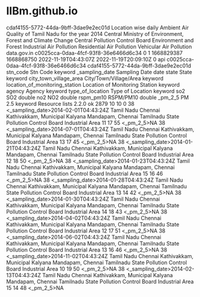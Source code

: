 # IIBm.github.io
<?xml version="1.0"?>
  <result>
    <index_name>cdaf4155-5772-44da-9bff-3dae9e2ec01d</index_name>
    <title>Location wise daily Ambient Air Quality of Tamil Nadu for the year 2014</title>
    <desc>Location wise daily Ambient Air Quality of Tamil Nadu for the year 2014</desc>
    <org_type>Central</org_type>
    <org>
      <item>Ministry of Environment, Forest and Climate Change</item>
      <item>Central Pollution Control Board</item>
    </org>
    <sector>
      <item>Environment and Forest</item>
      <item>Industrial Air Pollution</item>
      <item>Residential Air Pollution</item>
      <item>Vehicular Air Pollution</item>
    </sector>
    <source>data.gov.in</source>
    <catalog_uuid>c0025cca-0daa-4fcf-93f8-36e6466d6c34</catalog_uuid>
    <visualizable>0</visualizable>
    <active>1</active>
    <created>1668829387</created>
    <updated>1668868750</updated>
    <created_date>2022-11-19T04:43:07Z</created_date>
    <updated_date>2022-11-19T20:09:10Z</updated_date>
    <external_ws>0</external_ws>
    <external_ws_url/>
    <target_bucket>
      <index>api</index>
      <type>c0025cca-0daa-4fcf-93f8-36e6466d6c34</type>
      <field>cdaf4155-5772-44da-9bff-3dae9e2ec01d</field>
    </target_bucket>
    <field>
      <item>
        <id>stn_code</id>
        <name>Stn Code</name>
        <type>keyword</type>
      </item>
      <item>
        <id>_sampling_date</id>
        <name>Sampling Date</name>
        <type>date</type>
      </item>
      <item>
        <id>state</id>
        <name>State</name>
        <type>keyword</type>
      </item>
      <item>
        <id>city_town_village_area</id>
        <name>City/Town/Village/Area</name>
        <type>keyword</type>
      </item>
      <item>
        <id>location_of_monitoring_station</id>
        <name>Location of Monitoring Station</name>
        <type>keyword</type>
      </item>
      <item>
        <id>agency</id>
        <name>Agency</name>
        <type>keyword</type>
      </item>
      <item>
        <id>type_of_location</id>
        <name>Type of Location</name>
        <type>keyword</type>
      </item>
      <item>
        <id>so2</id>
        <name>SO2</name>
        <type>double</type>
      </item>
      <item>
        <id>no2</id>
        <name>NO2</name>
        <type>double</type>
      </item>
      <item>
        <id>rspm_pm10</id>
        <name>RSPM/PM10</name>
        <type>double</type>
      </item>
      <item>
        <id>_pm_2_5</id>
        <name>PM 2.5</name>
        <type>keyword</type>
      </item>
    </field>
    <message>Resource lists</message>
    <version>2.2.0</version>
    <status>ok</status>
    <total>2879</total>
    <count>10</count>
    <limit>10</limit>
    <offset>0</offset>
    <records>
      <item>
        <stn_code>38</stn_code>
        <_sampling_date>2014-02-01T04:43:24Z</_sampling_date>
        <state>Tamil Nadu</state>
        <city_town_village_area>Chennai</city_town_village_area>
        <location_of_monitoring_station>Kathivakkam, Municipal Kalyana Mandapam, Chennai</location_of_monitoring_station>
        <agency>Tamilnadu State Pollution Control Board</agency>
        <type_of_location>Industrial Area</type_of_location>
        <so2>11</so2>
        <no2>17</no2>
        <rspm_pm10>55</rspm_pm10>
        <_pm_2_5>NA</_pm_2_5>
      </item>
      <item>
        <stn_code>38</stn_code>
        <_sampling_date>2014-07-01T04:43:24Z</_sampling_date>
        <state>Tamil Nadu</state>
        <city_town_village_area>Chennai</city_town_village_area>
        <location_of_monitoring_station>Kathivakkam, Municipal Kalyana Mandapam, Chennai</location_of_monitoring_station>
        <agency>Tamilnadu State Pollution Control Board</agency>
        <type_of_location>Industrial Area</type_of_location>
        <so2>13</so2>
        <no2>17</no2>
        <rspm_pm10>45</rspm_pm10>
        <_pm_2_5>NA</_pm_2_5>
      </item>
      <item>
        <stn_code>38</stn_code>
        <_sampling_date>2014-01-21T04:43:24Z</_sampling_date>
        <state>Tamil Nadu</state>
        <city_town_village_area>Chennai</city_town_village_area>
        <location_of_monitoring_station>Kathivakkam, Municipal Kalyana Mandapam, Chennai</location_of_monitoring_station>
        <agency>Tamilnadu State Pollution Control Board</agency>
        <type_of_location>Industrial Area</type_of_location>
        <so2>12</so2>
        <no2>18</no2>
        <rspm_pm10>50</rspm_pm10>
        <_pm_2_5>NA</_pm_2_5>
      </item>
      <item>
        <stn_code>38</stn_code>
        <_sampling_date>2014-01-23T04:43:24Z</_sampling_date>
        <state>Tamil Nadu</state>
        <city_town_village_area>Chennai</city_town_village_area>
        <location_of_monitoring_station>Kathivakkam, Municipal Kalyana Mandapam, Chennai</location_of_monitoring_station>
        <agency>Tamilnadu State Pollution Control Board</agency>
        <type_of_location>Industrial Area</type_of_location>
        <so2>15</so2>
        <no2>16</no2>
        <rspm_pm10>46</rspm_pm10>
        <_pm_2_5>NA</_pm_2_5>
      </item>
      <item>
        <stn_code>38</stn_code>
        <_sampling_date>2014-01-28T04:43:24Z</_sampling_date>
        <state>Tamil Nadu</state>
        <city_town_village_area>Chennai</city_town_village_area>
        <location_of_monitoring_station>Kathivakkam, Municipal Kalyana Mandapam, Chennai</location_of_monitoring_station>
        <agency>Tamilnadu State Pollution Control Board</agency>
        <type_of_location>Industrial Area</type_of_location>
        <so2>13</so2>
        <no2>14</no2>
        <rspm_pm10>42</rspm_pm10>
        <_pm_2_5>NA</_pm_2_5>
      </item>
      <item>
        <stn_code>38</stn_code>
        <_sampling_date>2014-01-30T04:43:24Z</_sampling_date>
        <state>Tamil Nadu</state>
        <city_town_village_area>Chennai</city_town_village_area>
        <location_of_monitoring_station>Kathivakkam, Municipal Kalyana Mandapam, Chennai</location_of_monitoring_station>
        <agency>Tamilnadu State Pollution Control Board</agency>
        <type_of_location>Industrial Area</type_of_location>
        <so2>14</so2>
        <no2>18</no2>
        <rspm_pm10>43</rspm_pm10>
        <_pm_2_5>NA</_pm_2_5>
      </item>
      <item>
        <stn_code>38</stn_code>
        <_sampling_date>2014-04-02T04:43:24Z</_sampling_date>
        <state>Tamil Nadu</state>
        <city_town_village_area>Chennai</city_town_village_area>
        <location_of_monitoring_station>Kathivakkam, Municipal Kalyana Mandapam, Chennai</location_of_monitoring_station>
        <agency>Tamilnadu State Pollution Control Board</agency>
        <type_of_location>Industrial Area</type_of_location>
        <so2>12</so2>
        <no2>17</no2>
        <rspm_pm10>51</rspm_pm10>
        <_pm_2_5>NA</_pm_2_5>
      </item>
      <item>
        <stn_code>38</stn_code>
        <_sampling_date>2014-06-02T04:43:24Z</_sampling_date>
        <state>Tamil Nadu</state>
        <city_town_village_area>Chennai</city_town_village_area>
        <location_of_monitoring_station>Kathivakkam, Municipal Kalyana Mandapam, Chennai</location_of_monitoring_station>
        <agency>Tamilnadu State Pollution Control Board</agency>
        <type_of_location>Industrial Area</type_of_location>
        <so2>13</so2>
        <no2>16</no2>
        <rspm_pm10>46</rspm_pm10>
        <_pm_2_5>NA</_pm_2_5>
      </item>
      <item>
        <stn_code>38</stn_code>
        <_sampling_date>2014-11-02T04:43:24Z</_sampling_date>
        <state>Tamil Nadu</state>
        <city_town_village_area>Chennai</city_town_village_area>
        <location_of_monitoring_station>Kathivakkam, Municipal Kalyana Mandapam, Chennai</location_of_monitoring_station>
        <agency>Tamilnadu State Pollution Control Board</agency>
        <type_of_location>Industrial Area</type_of_location>
        <so2>10</so2>
        <no2>19</no2>
        <rspm_pm10>50</rspm_pm10>
        <_pm_2_5>NA</_pm_2_5>
      </item>
      <item>
        <stn_code>38</stn_code>
        <_sampling_date>2014-02-13T04:43:24Z</_sampling_date>
        <state>Tamil Nadu</state>
        <city_town_village_area>Chennai</city_town_village_area>
        <location_of_monitoring_station>Kathivakkam, Municipal Kalyana Mandapam, Chennai</location_of_monitoring_station>
        <agency>Tamilnadu State Pollution Control Board</agency>
        <type_of_location>Industrial Area</type_of_location>
        <so2>15</so2>
        <no2>14</no2>
        <rspm_pm10>48</rspm_pm10>
        <_pm_2_5>NA</_pm_2_5>
      </item>
    </records>
  </result>
